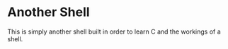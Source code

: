 # Another Shell
This is simply another shell built in order to learn C and the workings of a shell.
